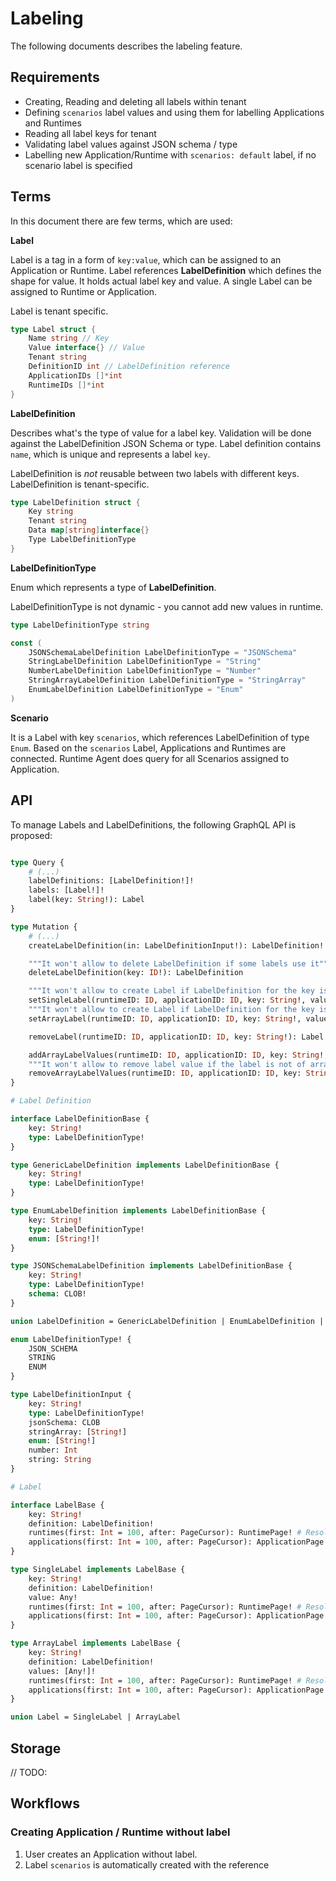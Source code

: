 # Labeling

The following documents describes the labeling feature.


## Requirements

- Creating, Reading and deleting all labels within tenant
- Defining `scenarios` label values and using them for labelling Applications and Runtimes
- Reading all label keys for tenant
- Validating label values against JSON schema / type
- Labelling new Application/Runtime with `scenarios: default` label, if no scenario label is specified

## Terms
In this document there are few terms, which are used:

**Label**

Label is a tag in a form of `key:value`, which can be assigned to an Application or Runtime. Label references **LabelDefinition** which defines the shape for value.
It holds actual label key and value. A single Label can be assigned to Runtime or Application. 

Label is tenant specific. 

```go
type Label struct {
    Name string // Key 
    Value interface{} // Value
    Tenant string
    DefinitionID int // LabelDefinition reference
    ApplicationIDs []*int
    RuntimeIDs []*int
}
```

**LabelDefinition** 

Describes what's the type of value for a label key. Validation will be done against the LabelDefinition JSON Schema or type.
Label definition contains `name`, which is unique and represents a label `key`.

LabelDefinition is *not* reusable between two labels with different keys. LabelDefinition is tenant-specific.

```go
type LabelDefinition struct {
    Key string
    Tenant string
    Data map[string]interface{}
    Type LabelDefinitionType
}
```

**LabelDefinitionType**

Enum which represents a type of **LabelDefinition**.

LabelDefinitionType is not dynamic - you cannot add new values in runtime.

```go
type LabelDefinitionType string

const (
    JSONSchemaLabelDefinition LabelDefinitionType = "JSONSchema"
    StringLabelDefinition LabelDefinitionType = "String"
    NumberLabelDefinition LabelDefinitionType = "Number"
    StringArrayLabelDefinition LabelDefinitionType = "StringArray"
    EnumLabelDefinition LabelDefinitionType = "Enum"
)
```

**Scenario**

It is a Label with key `scenarios`, which references LabelDefinition of type `Enum`. Based on the `scenarios` Label, Applications and Runtimes are connected. Runtime Agent does query for all Scenarios assigned to Application.

## API

To manage Labels and LabelDefinitions, the following GraphQL API is proposed:

```graphql

type Query {
    # (...)
    labelDefinitions: [LabelDefinition!]!
    labels: [Label!]!
    label(key: String!): Label
}

type Mutation {
    # (...)
    createLabelDefinition(in: LabelDefinitionInput!): LabelDefinition!

    """It won't allow to delete LabelDefinition if some labels use it"""
    deleteLabelDefinition(key: ID!): LabelDefinition

    """It won't allow to create Label if LabelDefinition for the key is missing. Also it doesn't allow to set label if it does already exist"""
    setSingleLabel(runtimeID: ID, applicationID: ID, key: String!, value: Any!): Label!
    """It won't allow to create Label if LabelDefinition for the key is missing. Also it doesn't allow to set label if it does already exist"""
    setArrayLabel(runtimeID: ID, applicationID: ID, key: String!, values: [Any!]!): Label!

    removeLabel(runtimeID: ID, applicationID: ID, key: String!): Label!

    addArrayLabelValues(runtimeID: ID, applicationID: ID, key: String!, value: [Any!]!): Label!
    """It won't allow to remove label value if the label is not of array type"""
    removeArrayLabelValues(runtimeID: ID, applicationID: ID, key: String!, values: [Any!]!): Label!
}

# Label Definition

interface LabelDefinitionBase {
    key: String!
    type: LabelDefinitionType!
}

type GenericLabelDefinition implements LabelDefinitionBase {
    key: String!
    type: LabelDefinitionType!
}

type EnumLabelDefinition implements LabelDefinitionBase {
    key: String!
    type: LabelDefinitionType!
    enum: [String!]!
}

type JSONSchemaLabelDefinition implements LabelDefinitionBase {
    key: String!
    type: LabelDefinitionType!
    schema: CLOB!
}

union LabelDefinition = GenericLabelDefinition | EnumLabelDefinition | JSONSchemaLabelDefinition

enum LabelDefinitionType! {
    JSON_SCHEMA
    STRING
    ENUM
}

type LabelDefinitionInput {
    key: String!
    type: LabelDefinitionType!
    jsonSchema: CLOB
    stringArray: [String!]
    enum: [String!]
    number: Int
    string: String
}

# Label

interface LabelBase {
    key: String!
    definition: LabelDefinition!
    runtimes(first: Int = 100, after: PageCursor): RuntimePage! # Resolver
    applications(first: Int = 100, after: PageCursor): ApplicationPage! # Resolver
}

type SingleLabel implements LabelBase {
    key: String!
    definition: LabelDefinition!
    value: Any!
    runtimes(first: Int = 100, after: PageCursor): RuntimePage! # Resolver
    applications(first: Int = 100, after: PageCursor): ApplicationPage! # Resolver
}

type ArrayLabel implements LabelBase {
    key: String!
    definition: LabelDefinition!
    values: [Any!]!
    runtimes(first: Int = 100, after: PageCursor): RuntimePage! # Resolver
    applications(first: Int = 100, after: PageCursor): ApplicationPage! # Resolver
}

union Label = SingleLabel | ArrayLabel

```


## Storage

// TODO:

## Workflows

### Creating Application / Runtime without label

1. User creates an Application without label.
1. Label `scenarios` is automatically created with the reference
